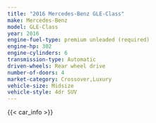 ```yaml
---
title: "2016 Mercedes-Benz GLE-Class"
make: Mercedes-Benz
model: GLE-Class
year: 2016
engine-fuel-type: premium unleaded (required)
engine-hp: 302
engine-cylinders: 6
transmission-type: Automatic
driven-wheels: Rear wheel drive
number-of-doors: 4
market-category: Crossover,Luxury
vehicle-size: Midsize
vehicle-style: 4dr SUV
---
```


{{< car_info >}}
